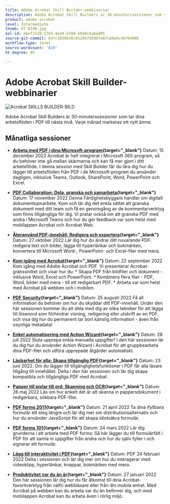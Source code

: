 ```yaml
---
title: Adobe Acrobat Skill Builder-webbinarier
description: Adobe Acrobat Skill Builders är 30-minuterssessioner som tar PDF-arbetsflödena till nästa nivå
product: adobe acrobat
level: Intermediate
thumb: KT-8199.jpg
exl-id: 56ef2120-1765-4ed4-bf80-b048cbabe805
source-git-commit: 647c1030b36c0126979396fe87cb0e6c4b76490b
workflow-type: tm+mt
source-wordcount: '819'
ht-degree: 0%

---
```


# Adobe Acrobat Skill Builder-webbinarier

![Acrobat SKILLS BUILDER-BILD](../assets/sbacrobatwebinars.png)

Adobe Acrobat Skill Builders är 30-minuterssessioner som tar dina arbetsflöden i PDF till nästa nivå. Varje månad markeras ett nytt ämne.

## Månatliga sessioner

* **[Arbeta med PDF i dina Microsoft-program](https://adobe-acrobat-skill-builder.joinus.adobeevents.com/attendease/networking/experience/f7e3961b-e322-4253-bfa4-ff1957a08d99/c1111644-e958-41bf-ad6e-dffafafa7fa0){target=&quot;_blank&quot;}**
Datum: 15 december 2022 Acrobat är helt integrerat i Microsoft 365-program, så du behöver inte gå mellan skärmarna och kan få mer gjort i ditt arbetsflöde. I denna session med Skill Builder får du lära dig hur du lägger till arbetsflöden från PDF i de Microsoft-program du använder dagligen, inklusive Teams, Outlook, SharePoint, Word, PowerPoint och Excel.

* **[PDF Collaboration: Dela, granska och samarbeta](https://adobe-acrobat-skill-builder.joinus.adobeevents.com/attendease/networking/experience/d1eb8544-6268-4855-8500-2370b1e68045/0dd92858-0587-49f4-be60-8d48c140ef39){target=&quot;_blank&quot;}**
Datum: 17 november 2022 Denna Färdighetsbyggare handlar om digitalt dokumentsamarbete. Kom och lär dig det enkla sättet att granska dokument med ditt team och få en genomgång av de kommentarverktyg som finns tillgängliga för dig. Vi pratar också om att granska PDF med andra i Microsoft Teams och hur du ger feedback var som helst med mobilappen Acrobat och Acrobat Web.

* **[Återanvänd PDF-innehåll: Redigera och exportera](https://adobe-acrobat-skill-builder.joinus.adobeevents.com/attendease/networking/experience/68a9bbf2-91ca-40f0-baa1-812dd0730e0b/48c2399c-7392-4d7d-ba51-f623dead313a){target=&quot;_blank&quot;}**
Datum: 27 oktober 2022 Lär dig hur du ändrar ditt nuvarande PDF: redigera text och bilder, lägga till hyperlänkar och bokmärken, konvertera till Microsoft Word-, PowerPoint- och Excel-filer med mera.

* **[Kom igång med Acrobat](https://adobe-acrobat-skill-builder.joinus.adobeevents.com/attendease/networking/experience/360c9159-3f6f-47ae-8320-d0ad391883e1/e54db15b-af50-40ff-a274-6e927a22c6e7){target=&quot;_blank&quot;}**
Datum: 22 september 2022 Kom igång med Adobe Acrobat och PDF. Vi presenterar Acrobat-gränssnittet och visar hur du: * Skapa PDF från bildfiler och dokument - inklusive Word, Excel och PowerPoint. * Kombinera flera filer - PDF, Word, bilder med mera - till ett redigerbart PDF. * Arbeta var som helst med Acrobat på webben och i mobilen.

* **[PDF Security](https://adobe-acrobat-skill-builder.joinus.adobeevents.com/attendease/networking/experience/ad3778d2-f2c3-4966-98ed-8b1bb90e4b2b/180ad785-1b5b-4c80-80ab-1df345f082ff){target=&quot;_blank&quot;}**
Datum: 25 augusti 2022 Få all information du behöver om hur du skyddar ditt PDF-innehåll. Under den här sessionen kommer du att dela med dig av olika tekniker för att lägga till lösenord som förhindrar visning, redigering eller utskrift av en PDF, och visa dig hur du permanent tar bort känslig information - även från osynliga metadata!

* **[Enkel automatisering med Action Wizard](https://adobe-acrobat-skill-builder.joinus.adobeevents.com/attendease/networking/experience/45ef14f7-e5e4-4fe0-ba26-905adac092a2/24bf421e-f489-47dc-a5a4-d8d70858348c){target=&quot;_blank&quot;}**
Datum: 28 juli 2022 Sluta upprepa enkla manuella uppgifter! I den här sessionen lär du dig hur du använder Action Wizard i Acrobat för att gruppbearbeta dina PDF-filer och utföra upprepade åtgärder automatiskt.

* **[Läsbarhet för alla: Skapa tillgänglig PDF](https://adobe-acrobat-skill-builder.joinus.adobeevents.com/attendease/networking/experience/18c111bd-9c63-4636-a4fd-8dc045a20423/8484f6c9-e2c9-4e1c-8d03-c2ca1d4db77c){target=&quot;_blank&quot;}**
Datum: 23 juni 2022. Om du lägger till tillgänglighetsfunktioner i PDF får alla läsare tillgång till innehållet. Delta i den här sessionen och lär dig skapa kompatibla och tillgängliga PDF med Acrobat.

* **[Papper till pixlar till ord: Skanning och OCR](https://adobe-acrobat-skill-builder.joinus.adobeevents.com/attendease/networking/experience/db1178ff-fd0e-4429-9a91-dae080cac9c3/611fa8dd-1b65-4135-800b-feb61541615f){target=&quot;_blank&quot;}**
Datum: 26 maj 2022 Läs om hur enkelt det är att skanna in pappersdokument i redigerbara, sökbara PDF-filer.

* **[PDF forms 2011](https://adobe-acrobat-skill-builder.joinus.adobeevents.com/attendease/networking/experience/e05d5e32-598e-49a2-b847-a06207dcbfd7/39c070e1-4ef4-4fc2-aa1e-bf89fb59215e){target=&quot;_blank&quot;}**
Datum: 21 april 2022 Ta dina ifyllbara formulär ett steg längre och lär dig mer om distributionsalternativ och hur du använder JavaScript för att skapa idiotsäkra formulär.

* **[PDF forms 101](https://adobe-acrobat-skill-builder.joinus.adobeevents.com/attendease/networking/experience/c7f08842-3d62-4b98-bb2a-029feef13621/5f8f1f46-c321-4fba-8c49-4b89d3de6d36){target=&quot;_blank&quot;}**
Datum: 24 mars 2022 Lär dig grunderna i att arbeta med PDF forms: Så här lägger du till formulärfält i PDF för att samla in uppgifter från andra och hur du själv fyller i och signerar ett formulär.

* **[Lägg till interaktivitet i PDF](https://adobe-acrobat-skill-builder.joinus.adobeevents.com/attendease/networking/experience/c3150e33-0164-4f94-ac46-aec99b843291/14ea3de0-529f-4c79-9020-cd0a4f98aab0){target=&quot;_blank&quot;}**
Datum: PDF 24 februari 2022 Delta i sessionen och lär dig mer om hur du interagerar med videoklipp, hyperlänkar, knappar, bokmärken med mera.

* **[Produktivitet var du än är](https://adobe-acrobat-skill-builder.joinus.adobeevents.com/attendease/networking/experience/99e0622a-adf9-4a8b-918f-fd4f4b3a3235/53620704-6da7-4b88-97da-a1f9f0fff3f4){target=&quot;_blank&quot;}**
Datum: 27 januari 2022 Den här sessionen lär dig hur du får åtkomst till dina Acrobat-favoritverktyg från valfri webbläsare eller från din mobila enhet. Med Acrobat på webben kan du arbeta var du än befinner dig, och med mobilappen Acrobat kan du arbeta även i rörlig miljö.